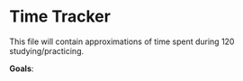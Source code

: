 # Time Tracker

This file will contain approximations of time spent during 120 studying/practicing. 

**Goals**:
